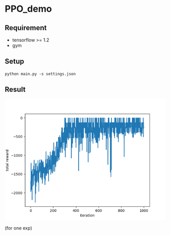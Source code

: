 # PPO_demo

## Requirement

- tensorflow >= 1.2
- gym

## Setup

```
python main.py -s settings.json
```

## Result

![](https://github.com/Linan2018/PPO_demo/blob/master/result.png)

(for one exp)
